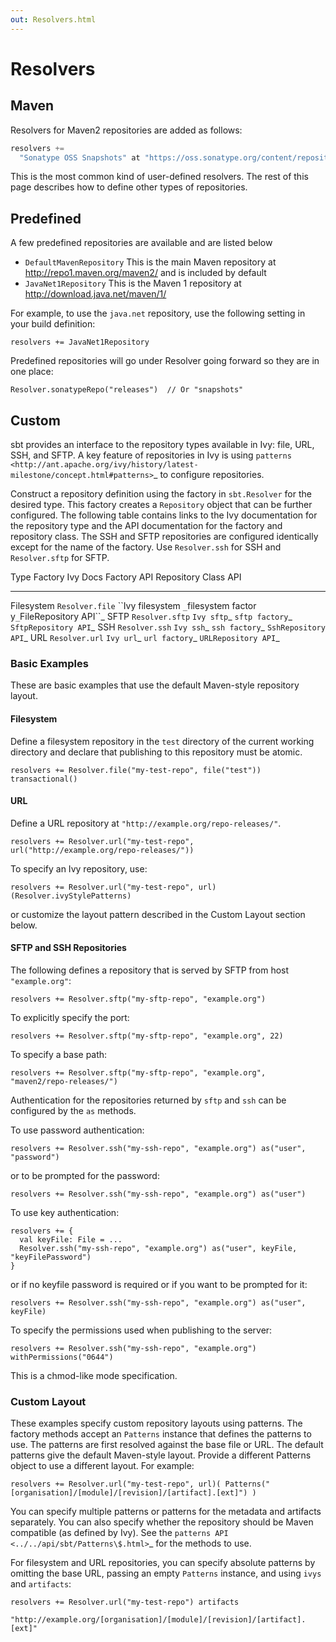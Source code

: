 ```yaml
---
out: Resolvers.html
---
```


Resolvers
=========

Maven
-----

Resolvers for Maven2 repositories are added as follows:

```scala
resolvers += 
  "Sonatype OSS Snapshots" at "https://oss.sonatype.org/content/repositories/snapshots"
```

This is the most common kind of user-defined resolvers. The rest of this
page describes how to define other types of repositories.

Predefined
----------

A few predefined repositories are available and are listed below

-   `DefaultMavenRepository` This is the main Maven repository at
    <http://repo1.maven.org/maven2/> and is included by default
-   `JavaNet1Repository` This is the Maven 1 repository at
    <http://download.java.net/maven/1/>

For example, to use the `java.net` repository, use the following setting
in your build definition:

    resolvers += JavaNet1Repository

Predefined repositories will go under Resolver going forward so they are
in one place:

    Resolver.sonatypeRepo("releases")  // Or "snapshots"

Custom
------

sbt provides an interface to the repository types available in Ivy:
file, URL, SSH, and SFTP. A key feature of repositories in Ivy is using
`patterns <http://ant.apache.org/ivy/history/latest-milestone/concept.html#patterns>`\_
to configure repositories.

Construct a repository definition using the factory in `sbt.Resolver`
for the desired type. This factory creates a `Repository` object that
can be further configured. The following table contains links to the Ivy
documentation for the repository type and the API documentation for the
factory and repository class. The SSH and SFTP repositories are
configured identically except for the name of the factory. Use
`Resolver.ssh` for SSH and `Resolver.sftp` for SFTP.

  Type         Factory           Ivy Docs             Factory API            Repository Class API
  ------------ ----------------- -------------------- ---------------------- ------------------------------
  Filesystem   `Resolver.file`   \`\`Ivy filesystem   `_`filesystem factor   y`_`FileRepository API\`\`\_
  SFTP         `Resolver.sftp`   `Ivy sftp`\_         `sftp factory`\_       `SftpRepository API`\_
  SSH          `Resolver.ssh`    `Ivy ssh`\_          `ssh factory`\_        `SshRepository API`\_
  URL          `Resolver.url`    `Ivy url`\_          `url factory`\_        `URLRepository API`\_

### Basic Examples

These are basic examples that use the default Maven-style repository
layout.

#### Filesystem

Define a filesystem repository in the `test` directory of the current
working directory and declare that publishing to this repository must be
atomic.

    resolvers += Resolver.file("my-test-repo", file("test")) transactional()

#### URL

Define a URL repository at `"http://example.org/repo-releases/"`.

    resolvers += Resolver.url("my-test-repo", url("http://example.org/repo-releases/"))

To specify an Ivy repository, use:

    resolvers += Resolver.url("my-test-repo", url)(Resolver.ivyStylePatterns)

or customize the layout pattern described in the Custom Layout section
below.

#### SFTP and SSH Repositories

The following defines a repository that is served by SFTP from host
`"example.org"`:

    resolvers += Resolver.sftp("my-sftp-repo", "example.org")

To explicitly specify the port:

    resolvers += Resolver.sftp("my-sftp-repo", "example.org", 22)

To specify a base path:

    resolvers += Resolver.sftp("my-sftp-repo", "example.org", "maven2/repo-releases/")

Authentication for the repositories returned by `sftp` and `ssh` can be
configured by the `as` methods.

To use password authentication:

    resolvers += Resolver.ssh("my-ssh-repo", "example.org") as("user", "password")

or to be prompted for the password:

    resolvers += Resolver.ssh("my-ssh-repo", "example.org") as("user")

To use key authentication:

    resolvers += {
      val keyFile: File = ...
      Resolver.ssh("my-ssh-repo", "example.org") as("user", keyFile, "keyFilePassword")
    }

or if no keyfile password is required or if you want to be prompted for
it:

    resolvers += Resolver.ssh("my-ssh-repo", "example.org") as("user", keyFile)

To specify the permissions used when publishing to the server:

    resolvers += Resolver.ssh("my-ssh-repo", "example.org") withPermissions("0644")

This is a chmod-like mode specification.

### Custom Layout

These examples specify custom repository layouts using patterns. The
factory methods accept an `Patterns` instance that defines the patterns
to use. The patterns are first resolved against the base file or URL.
The default patterns give the default Maven-style layout. Provide a
different Patterns object to use a different layout. For example:

    resolvers += Resolver.url("my-test-repo", url)( Patterns("[organisation]/[module]/[revision]/[artifact].[ext]") )

You can specify multiple patterns or patterns for the metadata and
artifacts separately. You can also specify whether the repository should
be Maven compatible (as defined by Ivy). See the
`patterns API <../../api/sbt/Patterns\$.html>`\_ for the methods to use.

For filesystem and URL repositories, you can specify absolute patterns
by omitting the base URL, passing an empty `Patterns` instance, and
using `ivys` and `artifacts`:

    resolvers += Resolver.url("my-test-repo") artifacts
            "http://example.org/[organisation]/[module]/[revision]/[artifact].[ext]"
